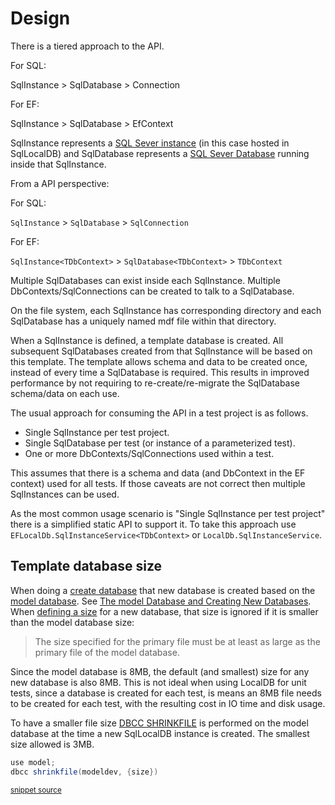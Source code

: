 <!--
GENERATED FILE - DO NOT EDIT
This file was generated by [MarkdownSnippets](https://github.com/SimonCropp/MarkdownSnippets).
Source File: /pages/mdsource/design.source.md
To change this file edit the source file and then run MarkdownSnippets.
-->
# Design

There is a tiered approach to the API.

For SQL:

SqlInstance > SqlDatabase > Connection

For EF:

SqlInstance > SqlDatabase > EfContext

SqlInstance represents a [SQL Sever instance](https://docs.microsoft.com/en-us/sql/database-engine/configure-windows/database-engine-instances-sql-server?#instances) (in this case hosted in SqlLocalDB) and SqlDatabase represents a [SQL Sever Database](https://docs.microsoft.com/en-us/sql/relational-databases/databases/databases?view=sql-server-2017) running inside that SqlInstance.

From a API perspective:

For SQL:

`SqlInstance` > `SqlDatabase` > `SqlConnection`

For EF:

`SqlInstance<TDbContext>` > `SqlDatabase<TDbContext>` > `TDbContext`


Multiple SqlDatabases can exist inside each SqlInstance. Multiple DbContexts/SqlConnections can be created to talk to a SqlDatabase.

On the file system, each SqlInstance has corresponding directory and each SqlDatabase has a uniquely named mdf file within that directory.

When a SqlInstance is defined, a template database is created. All subsequent SqlDatabases created from that SqlInstance will be based on this template. The template allows schema and data to be created once, instead of every time a SqlDatabase is required. This results in improved performance by not requiring to re-create/re-migrate the SqlDatabase schema/data on each use.

The usual approach for consuming the API in a test project is as follows.

 * Single SqlInstance per test project.
 * Single SqlDatabase per test (or instance of a parameterized test).
 * One or more DbContexts/SqlConnections used within a test.

This assumes that there is a schema and data (and DbContext in the EF context) used for all tests. If those caveats are not correct then multiple SqlInstances can be used.

As the most common usage scenario is "Single SqlInstance per test project" there is a simplified static API to support it. To take this approach use `EFLocalDb.SqlInstanceService<TDbContext>` or `LocalDb.SqlInstanceService`.


## Template database size

When doing a [create database](https://docs.microsoft.com/en-us/sql/t-sql/statements/create-database-transact-sql) that new database is created based on the [model database](https://docs.microsoft.com/en-us/sql/relational-databases/databases/model-database). See [The model Database and Creating New Databases](https://docs.microsoft.com/en-us/sql/t-sql/statements/create-database-transact-sql#the-model-database-and-creating-new-databases). When [defining a size](https://docs.microsoft.com/en-us/sql/t-sql/statements/create-database-transact-sql#arguments) for a new database, that size is ignored if it is smaller than the model database size:

> The size specified for the primary file must be at least as large as the primary file of the model database.

Since the model database is 8MB, the default (and smallest) size for any new database is also 8MB. This is not ideal when using LocalDB for unit tests, since a database is created for each test, is means an 8MB file needs to be created for each test, with the resulting cost in IO time and disk usage.

To have a smaller file size [DBCC SHRINKFILE](https://docs.microsoft.com/en-us/sql/t-sql/database-console-commands/dbcc-shrinkfile-transact-sql) is performed on the model database at the time a new SqlLocalDB instance is created. The smallest size allowed is 3MB.

<!-- snippet: ShrinkModelDb -->
```cs
use model;
dbcc shrinkfile(modeldev, {size})
```
<sup>[snippet source](/src/LocalDb/Wrapper.cs#L258-L261)</sup>
<!-- endsnippet -->

